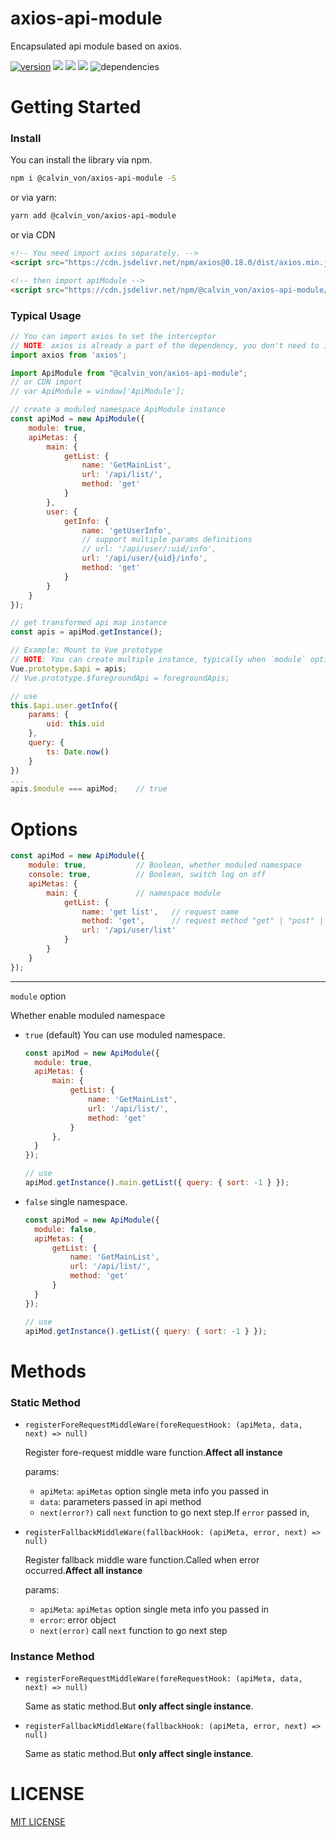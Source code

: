 # axios-api-module
Encapsulated api module based on axios.

[![version](https://img.shields.io/npm/v/@calvin_von/axios-api-module.svg)](https://github.com/CalvinVon/axios-api-module)
[![](https://img.shields.io/npm/dt/@calvin_von/axios-api-module.svg)](https://github.com/CalvinVon/axios-api-module)
[![](https://img.shields.io/github/size/CalvinVon/axios-api-module/dist/axios-api-module.min.js.svg?label=minified%20size)](https://github.com/CalvinVon/axios-api-module/blob/master/dist/axios-api-module.min.js)
[![](https://data.jsdelivr.com/v1/package/npm/@calvin_von/axios-api-module/badge)](https://www.jsdelivr.com/package/npm/@calvin_von/axios-api-module)
![dependencies](https://img.shields.io/david/CalvinVon/axios-api-module.svg)

# Getting Started
### Install
You can install the library via npm.
```bash
npm i @calvin_von/axios-api-module -S
```
or via yarn:
```bash
yarn add @calvin_von/axios-api-module
```

or via CDN
```html
<!-- You need import axios separately. -->
<script src="https://cdn.jsdelivr.net/npm/axios@0.18.0/dist/axios.min.js"></script>

<!-- then import apiModule -->
<script src="https://cdn.jsdelivr.net/npm/@calvin_von/axios-api-module/dist/axios-api-module.min.js"></script>

```
### Typical Usage
```js
// You can import axios to set the interceptor
// NOTE: axios is already a part of the dependency, you don't need to install again.
import axios from 'axios';

import ApiModule from "@calvin_von/axios-api-module";
// or CDN import
// var ApiModule = window['ApiModule'];

// create a moduled namespace ApiModule instance
const apiMod = new ApiModule({
    module: true,
    apiMetas: {
        main: {
            getList: {
                name: 'GetMainList',
                url: '/api/list/',
                method: 'get'
            }
        },
        user: {
            getInfo: {
                name: 'getUserInfo',
                // support multiple params definitions
                // url: '/api/user/:uid/info',
                url: '/api/user/{uid}/info',
                method: 'get'
            }
        }
    }
});

// get transformed api map instance
const apis = apiMod.getInstance();

// Example: Mount to Vue prototype
// NOTE: You can create multiple instance, typically when `module` option set to `false`
Vue.prototype.$api = apis;
// Vue.prototype.$foregroundApi = foregroundApis;

// use
this.$api.user.getInfo({
    params: {
        uid: this.uid
    },
    query: {
        ts: Date.now()
    }
})
...
apis.$module === apiMod;    // true
```
# Options
```js
const apiMod = new ApiModule({
    module: true,           // Boolean, whether moduled namespace
    console: true,          // Boolean, switch log on off
    apiMetas: {
        main: {             // namespace module
            getList: {
                name: 'get list',   // request name
                method: 'get',      // request method "get" | "post" | "patch" | "delete" | "put" | "head"
                url: '/api/user/list'
            }
        }
    }
});
```
---
`module` option

Whether enable moduled namespace
- `true` (default) You can use moduled namespace.
  ```js
  const apiMod = new ApiModule({
    module: true,
    apiMetas: {
        main: {
            getList: {
                name: 'GetMainList',
                url: '/api/list/',
                method: 'get'
            }
        },
    }
  });

  // use
  apiMod.getInstance().main.getList({ query: { sort: -1 } });
  ```
- `false` single namespace.
  ```js
  const apiMod = new ApiModule({
    module: false,
    apiMetas: {
        getList: {
            name: 'GetMainList',
            url: '/api/list/',
            method: 'get'
        }
    }
  });

  // use
  apiMod.getInstance().getList({ query: { sort: -1 } });
  ```

# Methods
### Static Method
- `registerForeRequestMiddleWare(foreRequestHook: (apiMeta, data, next) => null)`
  
  Register fore-request middle ware function.**Affect all instance**

  params:
    - `apiMeta`: `apiMetas` option single meta info you passed in
    - `data`: parameters passed in api method
    - `next(error?)` call `next` function to go next step.If `error` passed in,

- `registerFallbackMiddleWare(fallbackHook: (apiMeta, error, next) => null)`
  
  Register fallback middle ware function.Called when error occurred.**Affect all instance**

  params:
    - `apiMeta`: `apiMetas` option single meta info you passed in
    - `error`: error object
    - `next(error)` call `next` function to go next step

### Instance Method
- `registerForeRequestMiddleWare(foreRequestHook: (apiMeta, data, next) => null)`

  Same as static method.But **only affect single instance**.

- `registerFallbackMiddleWare(fallbackHook: (apiMeta, error, next) => null)`

  Same as static method.But **only affect single instance**.

# LICENSE
[MIT LICENSE](./LICENSE)
